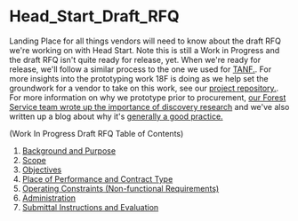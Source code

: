 # Head_Start_Draft_RFQ
Landing Place for all things vendors will need to know about the draft RFQ we're working on with Head Start. Note this is still a Work in Progress and the draft RFQ isn't quite ready for release, yet. When we're ready for release, we'll follow a similar process to the one we used for [TANF.](https://github.com/18F/tdrs-app-rfq). For more insights into the prototyping work 18F is doing as we help set the groundwork for a vendor to take on this work, see our [project repository.](https://github.com/18F/Head-Start-TTA). For more information on why we prototype prior to procurement, [our Forest Service team wrote up the importance of discovery research](https://18f.gsa.gov/2017/06/22/why-discovery-research-matters-for-modular-procurement/) and we've also written up a blog about why it's [generally a good practice.](https://18f.gsa.gov/2018/01/30/getting-prepared-to-prototype/)

(Work In Progress Draft RFQ Table of Contents)

1. [Background and Purpose](Draft_Request_for_Quotes.md#10-background-and-purpose)
2. [Scope](Draft_Request_for_Quotes.md#20-scope)
3. [Objectives](Draft_Request_for_Quotes.md#30-objectives)
4. [Place of Performance and Contract Type](Draft_Request_for_Quotes.md#40-contract-place-of-performance-and-contract-type)
5. [Operating Constraints (Non-functional Requirements)](Draft_Request_for_Quotes.md#50-operating-constraints-non-functional-requirements)
6. [Administration](Draft_Request_for_Quotes.md#60-administration)
7. [Submittal Instructions and Evaluation](Draft_Request_for_Quotes.md#70-submittal-instructions-and-evaluation)
